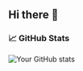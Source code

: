## Hi there 👋

<!--
I'm Ron Ancheta — a Web Designer, Frontend Developer who enjoys designing, like building UI/UX experiences.

- 🔭 I’m currently working on a Personal Project
- 🌱 I’m currently learning more about Designing a Website 
- 💬 Ask me about anything and I'll be willing help to the best of my capablities
- 📫 How to reach me: ronrheykleancheta@yahoo.com
- 😄 Pronouns: He/Him
- ⚡ Fun fact: I love going out to eat and trying out new foods
-->

### 📈 GitHub Stats
![Your GitHub stats](https://github-readme-stats.vercel.app/api?username=yourusername&show_icons=true&theme=default)



